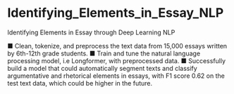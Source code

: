 # Identifying_Elements_in_Essay_NLP
 Identifying Elements in Essay through Deep Learning NLP

■ Clean, tokenize, and preprocess the text data from 15,000 essays written by 6th-12th grade students.
■ Train and tune the natural language processing model, i.e Longformer, with preprocessed data.
■ Successfully build a model that could automatically segment texts and classify argumentative and rhetorical elements in
essays, with F1 score 0.62 on the test text data, which could be higher in the future.
